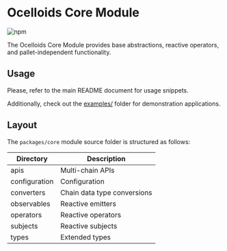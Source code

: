 # Ocelloids Core Module

![npm](https://img.shields.io/npm/v/sodazone/ocelloids?color=f6f8fa&labelColor=f6f8fa&style=flat-square)

The Ocelloids Core Module provides base abstractions, reactive operators, and pallet-independent functionality.

## Usage

Please, refer to the main README document for usage snippets.

Additionally, check out the [examples/](https://github.com/sodazone/ocelloids/tree/main/examples) folder for demonstration applications.

## Layout

The `packages/core` module source folder is structured as follows:

| Directory                    | Description                               |
|------------------------------|-------------------------------------------|
|  apis                        | Multi-chain APIs                          |
|  configuration               | Configuration                             |
|  converters                  | Chain data type conversions               |
|  observables                 | Reactive emitters                         |
|  operators                   | Reactive operators                        |
|  subjects                    | Reactive subjects                         |
|  types                       | Extended types                            |

